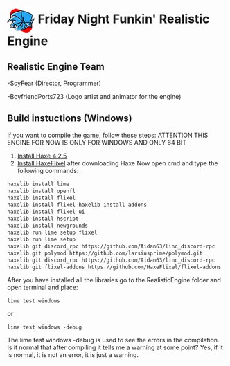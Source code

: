 # <img src="art/icon64.png" align="center"> Friday Night Funkin' Realistic Engine </img>
## Realistic Engine Team
-SoyFear (Director, Programmer)

-BoyfriendPorts723 (Logo artist and animator for the engine)

## Build instuctions (Windows)
If you want to compile the game, follow these steps:
ATTENTION THIS ENGINE FOR NOW IS ONLY FOR WINDOWS AND ONLY 64 BIT
1. [Install Haxe 4.2.5](https://haxe.org/download/version/4.1.5/)
2. [Install HaxeFlixel](https://haxeflixel.com/documentation/install-haxeflixel/) after downloading Haxe
Now open cmd and type the following commands:
```
haxelib install lime
haxelib install openfl
haxelib install flixel
haxelib install flixel-haxelib install addons
haxelib install flixel-ui
haxelib install hscript
haxelib install newgrounds
haxelib run lime setup flixel
haxelib run lime setup
haxelib git discord_rpc https://github.com/Aidan63/linc_discord-rpc
haxelib git polymod https://github.com/larsiusprime/polymod.git
haxelib git discord_rpc https://github.com/Aidan63/linc_discord-rpc
haxelib git flixel-addons https://github.com/HaxeFlixel/flixel-addons
```
After you have installed all the libraries go to the RealisticEngine folder and open terminal and place:
```
lime test windows
```
or
```
lime test windows -debug
```
The lime test windows -debug is used to see the errors in the compilation.
Is it normal that after compiling it tells me a warning at some point?
Yes, if it is normal, it is not an error, it is just a warning.
